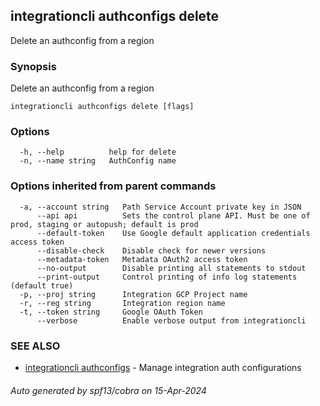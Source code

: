 ## integrationcli authconfigs delete

Delete an authconfig from a region

### Synopsis

Delete an authconfig from a region

```
integrationcli authconfigs delete [flags]
```

### Options

```
  -h, --help          help for delete
  -n, --name string   AuthConfig name
```

### Options inherited from parent commands

```
  -a, --account string   Path Service Account private key in JSON
      --api api          Sets the control plane API. Must be one of prod, staging or autopush; default is prod
      --default-token    Use Google default application credentials access token
      --disable-check    Disable check for newer versions
      --metadata-token   Metadata OAuth2 access token
      --no-output        Disable printing all statements to stdout
      --print-output     Control printing of info log statements (default true)
  -p, --proj string      Integration GCP Project name
  -r, --reg string       Integration region name
  -t, --token string     Google OAuth Token
      --verbose          Enable verbose output from integrationcli
```

### SEE ALSO

* [integrationcli authconfigs](integrationcli_authconfigs.md)	 - Manage integration auth configurations

###### Auto generated by spf13/cobra on 15-Apr-2024

